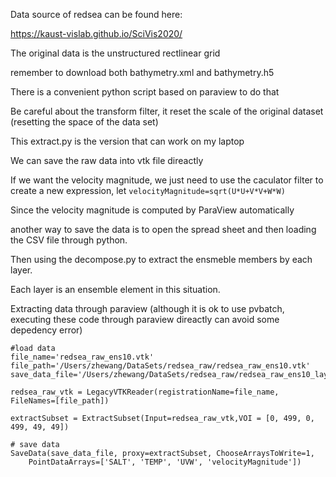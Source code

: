 Data source of redsea can be found here:

https://kaust-vislab.github.io/SciVis2020/

The original data is the unstructured rectlinear grid

remember to download both bathymetry.xml and bathymetry.h5

There is a convenient python script based on paraview to do that

Be careful about the transform filter, it reset the scale of the original dataset (resetting the space of the data set)

This extract.py is the version that can work on my laptop

We can save the raw data into vtk file direactly

If we want the velocity magnitude, we just need to use the caculator filter to create a new expression, let `velocityMagnitude=sqrt(U*U+V*V+W*W)`

Since the velocity magnitude is computed by ParaView automatically

another way to save the data is to open the spread sheet and then loading the CSV file through python.

Then using the decompose.py to extract the ensmeble members by each layer.

Each layer is an ensemble element in this situation.


Extracting data through paraview (although it is ok to use pvbatch, executing these code through paraview direactly can avoid some depedency error)

```
#load data
file_name='redsea_raw_ens10.vtk'
file_path='/Users/zhewang/DataSets/redsea_raw/redsea_raw_ens10.vtk'
save_data_file='/Users/zhewang/DataSets/redsea_raw/redsea_raw_ens10_layer49.vtk'

redsea_raw_vtk = LegacyVTKReader(registrationName=file_name, FileNames=[file_path])

extractSubset = ExtractSubset(Input=redsea_raw_vtk,VOI = [0, 499, 0, 499, 49, 49])

# save data
SaveData(save_data_file, proxy=extractSubset, ChooseArraysToWrite=1,
    PointDataArrays=['SALT', 'TEMP', 'UVW', 'velocityMagnitude'])
```